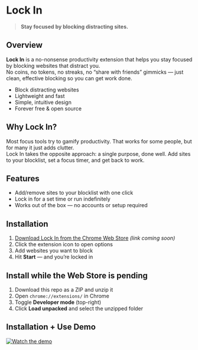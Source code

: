 # Lock In

> **Stay focused by blocking distracting sites.**

## Overview
**Lock In** is a no-nonsense productivity extension that helps you stay focused by blocking websites that distract you.  
No coins, no tokens, no streaks, no “share with friends” gimmicks — just clean, effective blocking so you can get work done.

- Block distracting websites
- Lightweight and fast
- Simple, intuitive design
- Forever free & open source

## Why Lock In?
Most focus tools try to gamify productivity. That works for some people, but for many it just adds clutter.  
Lock In takes the opposite approach: a single purpose, done well. Add sites to your blocklist, set a focus timer, and get back to work.

## Features
- Add/remove sites to your blocklist with one click
- Lock in for a set time or run indefinitely
- Works out of the box — no accounts or setup required

## Installation
1. [Download Lock In from the Chrome Web Store](#) *(link coming soon)*
2. Click the extension icon to open options
3. Add websites you want to block
4. Hit **Start** — and you’re locked in

## Install while the Web Store is pending
1. Download this repo as a ZIP and unzip it  
2. Open `chrome://extensions/` in Chrome  
3. Toggle **Developer mode** (top-right)  
4. Click **Load unpacked** and select the unzipped folder  

## Installation + Use Demo

[![Watch the demo](https://img.youtube.com/vi/pSFS_Z2HBFI/maxresdefault.jpg)](https://youtu.be/pSFS_Z2HBFI)